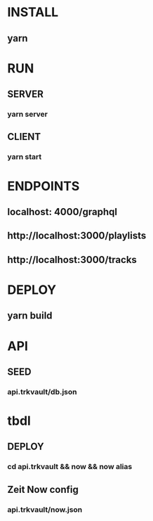 # INSTALL 
## yarn 

# RUN
## SERVER 
### yarn server 

## CLIENT
### yarn start 

# ENDPOINTS 
## localhost: 4000/graphql
## http://localhost:3000/playlists
## http://localhost:3000/tracks

# DEPLOY 
## yarn build

# API

## SEED
### api.trkvault/db.json

# tbdl
## DEPLOY
### cd api.trkvault && now && now alias
## Zeit Now config
### api.trkvault/now.json